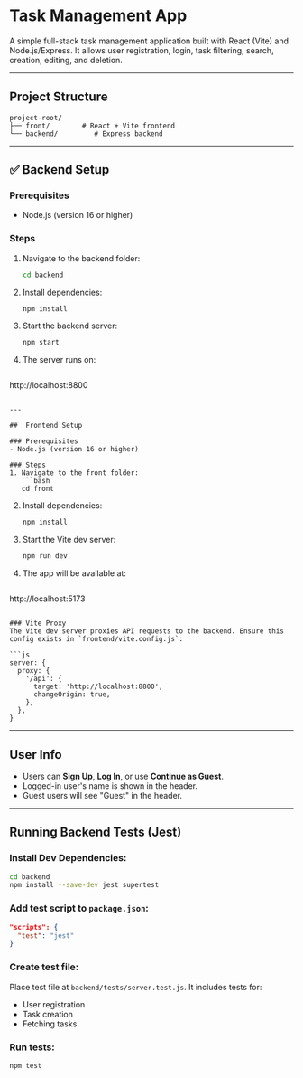 # Task Management App

A simple full-stack task management application built with React (Vite) and Node.js/Express. It allows user registration, login, task filtering, search, creation, editing, and deletion.

---

## Project Structure

```
project-root/
├── front/        # React + Vite frontend
└── backend/         # Express backend
```

---

## ✅ Backend Setup

### Prerequisites
- Node.js (version 16 or higher)

### Steps
1. Navigate to the backend folder:
   ```bash
   cd backend
   ```

2. Install dependencies:
   ```bash
   npm install
   ```

3. Start the backend server:
   ```bash
   npm start
   ```

4. The server runs on:
   ```
http://localhost:8800
```

---

##  Frontend Setup

### Prerequisites
- Node.js (version 16 or higher)

### Steps
1. Navigate to the front folder:
   ```bash
   cd front
   ```

2. Install dependencies:
   ```bash
   npm install
   ```

3. Start the Vite dev server:
   ```bash
   npm run dev
   ```

4. The app will be available at:
   ```
http://localhost:5173
```

### Vite Proxy
The Vite dev server proxies API requests to the backend. Ensure this config exists in `frontend/vite.config.js`:

```js
server: {
  proxy: {
    '/api': {
      target: 'http://localhost:8800',
      changeOrigin: true,
    },
  },
}
```

---

##  User Info
- Users can **Sign Up**, **Log In**, or use **Continue as Guest**.
- Logged-in user's name is shown in the header.
- Guest users will see "Guest" in the header.

---

##  Running Backend Tests (Jest)

### Install Dev Dependencies:
```bash
cd backend
npm install --save-dev jest supertest
```

### Add test script to `package.json`:
```json
"scripts": {
  "test": "jest"
}
```

### Create test file:
Place test file at `backend/tests/server.test.js`. It includes tests for:
- User registration
- Task creation
- Fetching tasks

### Run tests:
```bash
npm test
```


